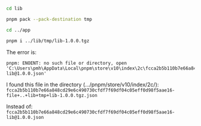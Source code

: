 ```bash
cd lib

pnpm pack --pack-destination tmp

cd ../app

pnpm i ../lib/tmp/lib-1.0.0.tgz
```

The error is:
```
pnpm: ENOENT: no such file or directory, open 'C:\Users\pmh\AppData\Local\pnpm\store\v10\index\2c\fcca2b5b110b7e66a848cd29e6c490730cfdf7f69df04c05eff0d98f5aae16-lib@1.0.0.json'
```

I found this file in the directory (.../pnpm/store/v10/index/2c/):
  `fcca2b5b110b7e66a848cd29e6c490730cfdf7f69df04c05eff0d98f5aae16-file+..+lib+tmp+lib-1.0.0.tgz.json`

Instead of:
  `fcca2b5b110b7e66a848cd29e6c490730cfdf7f69df04c05eff0d98f5aae16-lib@1.0.0.json`






